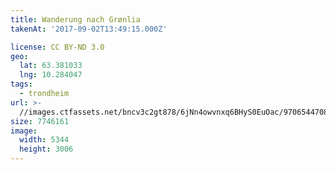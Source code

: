 ```yaml
---
title: Wanderung nach Grønlia
takenAt: '2017-09-02T13:49:15.000Z'

license: CC BY-ND 3.0
geo:
  lat: 63.381033
  lng: 10.284047
tags:
  - trondheim
url: >-
  //images.ctfassets.net/bncv3c2gt878/6jNn4owvnxq6BHyS0EuOac/9706544708e321473c1ef69c280a9633/wanderung-nach-grnlia_36817760156_o
size: 7746161
image:
  width: 5344
  height: 3006
---
```

